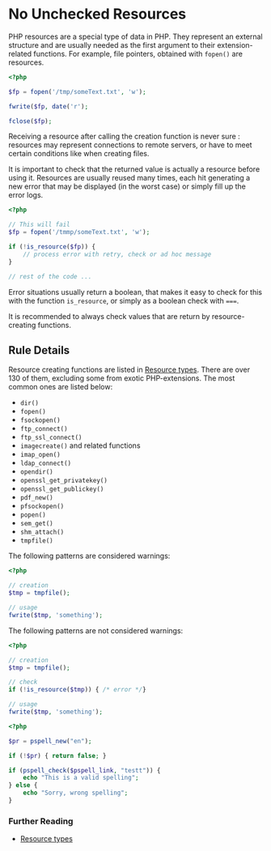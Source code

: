 <!-- Good Practices -->
# No Unchecked Resources

PHP resources are a special type of data in PHP. They represent an external structure and are usually needed as the first argument to their extension-related functions. For example, file pointers, obtained with `fopen()` are resources.

```php
<?php

$fp = fopen('/tmp/someText.txt', 'w');

fwrite($fp, date('r');

fclose($fp);

```


Receiving a resource after calling the creation function is never sure : resources may represent connections to remote servers, or have to meet certain conditions like when creating files.

It is important to check that the returned value is actually a resource before using it. Resources are usually reused many times, each hit generating a new error that may be displayed (in the worst case) or simply fill up the error logs.


```php
<?php

// This will fail
$fp = fopen('/tmmp/someText.txt', 'w');

if (!is_resource($fp)) {
	// process error with retry, check or ad hoc message
}

// rest of the code ...

```


Error situations usually return a boolean, that makes it easy to check for this with the function `is_resource`, or simply as a boolean check with `===`. 

It is recommended to always check values that are return by resource-creating functions.


## Rule Details

Resource creating functions are listed in [Resource types]. There are over 130 of them, excluding some from exotic PHP-extensions. The most common ones are listed below: 

* `dir()`
* `fopen()`
* `fsockopen()`
* `ftp_connect()`
* `ftp_ssl_connect()`
* `imagecreate()` and related functions
* `imap_open()`
* `ldap_connect()`
* `opendir()`
* `openssl_get_privatekey()`
* `openssl_get_publickey()`
* `pdf_new()`
* `pfsockopen()`
* `popen()`
* `sem_get()`
* `shm_attach()`
* `tmpfile()`


The following patterns are considered warnings:

```php
<?php

// creation
$tmp = tmpfile();

// usage
fwrite($tmp, 'something');

```


The following patterns are not considered warnings:

```php
<?php

// creation
$tmp = tmpfile();

// check
if (!is_resource($tmp)) { /* error */} 

// usage
fwrite($tmp, 'something');

```


```php
<?php

$pr = pspell_new("en");

if (!$pr) { return false; }

if (pspell_check($pspell_link, "testt")) {
    echo "This is a valid spelling";
} else {
    echo "Sorry, wrong spelling";
}

```


### Further Reading
* [Resource types]




[Resource types]: http://php.net/resource
